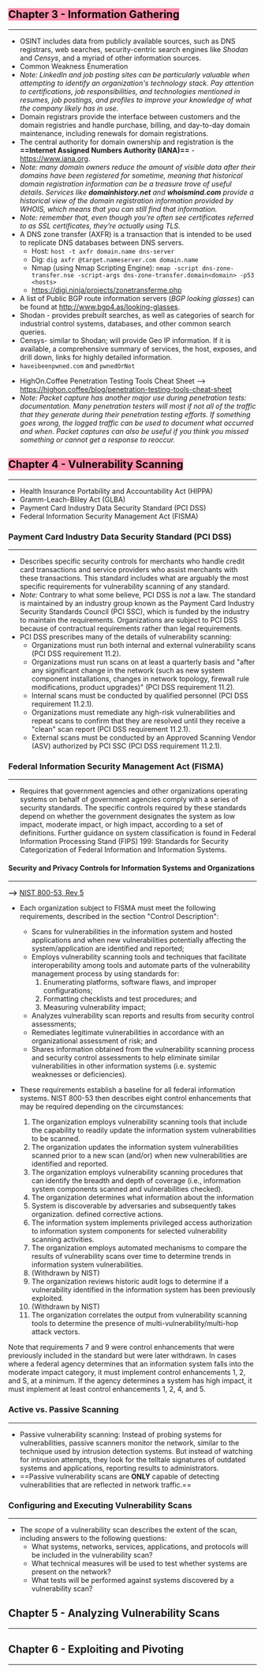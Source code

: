 
## <mark style="background: #FF5582A6;">Chapter 3 - Information Gathering</mark>
-----
* OSINT includes data from publicly available sources, such as DNS registrars, web searches, security-centric search engines like *Shodan* and *Censys*, and a myriad of other information sources. 
* Common Weakness Enumeration
* *Note: LinkedIn and job posting sites can be particularly valuable when attempting to identify an organization's technology stack. Pay attention to certifications, job responsibilities, and technologies mentioned in resumes, job postings, and profiles to improve your knowledge of what the company likely has in use.*
* Domain registrars provide the interface between customers and the domain registries and handle purchase, billing, and day-to-day domain maintenance, including renewals for domain registrations.
* The central authority for domain ownership and registration is the **==Internet Assigned Numbers Authority (IANA)==** - https://www.iana.org.
* *Note: many domain owners reduce the amount of visible data after their domains have been registered for sometime, meaning that historical domain registration information can be a treasure trove of useful details. Services like **domainhistory.net** and **whoismind.com** provide a historical view of the domain registration information provided by WHOIS, which means that you can still find that information.*
* *Note: remember that, even though you’re often see certificates referred to as SSL certificates, they’re actually using TLS.*
* A DNS zone transfer (AXFR) is a transaction that is intended to be used to replicate DNS databases between DNS servers. 
	* Host: `host -t axfr domain.name dns-server`
	* Dig: `dig axfr @target.nameserver.com domain.name`
	* Nmap (using Nmap Scripting Engine): `nmap -script dns-zone-transfer.nse -script-args dns-zone-transfer.domain<domain> -p53 <hosts>`
	* https://digi.ninja/projects/zonetransferme.php
* A list of Public BGP route information servers (*BGP looking glasses*) can be found at http://www.bgp4.as/looking-glasses.
* Shodan - provides prebuilt searches, as well as categories of search for industrial control systems, databases, and other common search queries.
* Censys- similar to Shodan; will provide Geo IP information. If it is available, a comprehensive summary of services, the host, exposes, and drill down, links for highly detailed information.
* `haveibeenpwned.com` and `pwnedOrNot`

- HighOn.Coffee Penetration Testing Tools Cheat Sheet --> https://highon.coffee/blog/penetration-testing-tools-cheat-sheet
- *Note: Packet capture has another major use during penetration tests: documentation. Many penetration testers will most if not all of the traffic that they generate during their penetration testing efforts. If something goes wrong, the logged traffic can be used to document what occurred and when. Packet captures can also be useful if you think you missed something or cannot get a response to reoccur.*

## <mark style="background: #FF5582A6;">Chapter 4 - Vulnerability Scanning</mark>
-----
- Health Insurance Portability and Accountability Act (HIPPA)
- Gramm-Leach-Bliley Act (GLBA)
- Payment Card Industry Data Security Standard (PCI DSS)
- Federal Information Security Management Act (FISMA)

### Payment Card Industry Data Security Standard (PCI DSS)
-----
- Describes specific security controls for merchants who handle credit card transactions and service providers who assist merchants with these transactions. This standard includes what are arguably the most specific requirements for vulnerability scanning of any standard.
- *Note:* Contrary to what some believe, PCI DSS is *not* a law. The standard is maintained by an industry group known as the Payment Card Industry Security Standards Council (PCI SSC), which is funded by the industry to maintain the requirements. Organizations are subject to PCI DSS because of contractual requirements rather than legal requirements.
- PCI DSS prescribes many of the details of vulnerability scanning: 
	- Organizations must run both internal and external vulnerability scans (PCI DSS requirement 11.2).
	- Organizations must run scans on at least a quarterly basis and "after any significant change in the network (such as new system component installations, changes in network topology, firewall rule modifications, product upgrades)" (PCI DSS requirement 11.2).
	- Internal scans must be conducted by qualified personnel (PCI DSS requirement 11.2.1).
	- Organizations must remediate any high-risk vulnerabilities and repeat scans to confirm that they are resolved until they receive a "clean" scan report (PCI DSS requirement 11.2.1).
	- External scans must be conducted by an Approved Scanning Vendor (ASV) authorized by PCI SSC (PCI DSS requirement 11.2.1).

### Federal Information Security Management Act (FISMA)
-----
- Requires that government agencies and other organizations operating systems on behalf of government agencies comply with a series of security standards. The specific controls required by these standards depend on whether the government designates the system as low impact, moderate impact, or high impact, according to a set of definitions. Further guidance on system classification is found in Federal Information Processing Stand (FIPS) 199: Standards for Security Categorization of Federal Information and Information Systems. 

#### Security and Privacy Controls for Information Systems and Organizations
-----
**-->** [NIST 800-53, Rev 5](https://csrc.nist.gov/pubs/sp/800/53/r5/upd1/final)

- Each organization subject to FISMA must meet the following requirements, described in the section "Control Description":
	- Scans for vulnerabilities in the information system and hosted applications and when new vulnerabilities potentially affecting the system/application are identified and reported;
	- Employs vulnerability scanning tools and techniques that facilitate interoperability among tools and automate parts of the vulnerability management process by using standards for:
		1.  Enumerating platforms, software flaws, and improper configurations;
		2. Formatting checklists and test procedures; and
		3.  ﻿﻿﻿Measuring vulnerability impact;
	-  Analyzes vulnerability scan reports and results from security control assessments;
	- Remediates legitimate vulnerabilities in accordance with an organizational assessment of risk; and
	- Shares information obtained from the vulnerability scanning process and security control assessments to help eliminate similar vulnerabilities in other information systems (i.e. systemic weaknesses or deficiencies).

- These requirements establish a baseline for all federal information systems. NIST 800-53 then describes eight control enhancements that may be required depending on the circumstances:
	1. The organization employs vulnerability scanning tools that include the capability to readily update the information system vulnerabilities to be scanned.
	2. The organization updates the information system vulnerabilities scanned prior to a new scan (and/or) when new vulnerabilities are identified and reported.
	3. The organization employs vulnerability scanning procedures that can identify the breadth and depth of coverage (i.e., information system components scanned and vulnerabilities checked).
	4. ﻿﻿﻿The organization determines what information about the information
	5. System is discoverable by adversaries and subsequently takes organization. defined corrective actions.
	6. ﻿﻿﻿The information system implements privileged access authorization to information system components for selected vulnerability scanning activities.
	7. ﻿﻿﻿The organization employs automated mechanisms to compare the results of vulnerability scans over time to determine trends in information system vulnerabilities.
	8. ﻿﻿﻿(Withdrawn by NIST)
	9. ﻿﻿﻿The organization reviews historic audit logs to determine if a vulnerability identified in the information system has been previously exploited.
	10. ﻿﻿﻿(Withdrawn by NIST)
	11. ﻿﻿﻿﻿The organization correlates the output from vulnerability scanning tools to determine the presence of multi-vulnerability/multi-hop attack vectors.

Note that requirements 7 and 9 were control enhancements that were previously included in the standard but were later withdrawn.
In cases where a federal agency determines that an information system falls into the moderate impact category, it must implement control enhancements 1, 2, and S, at a minimum. If the agency determines a system has high impact, it must implement at least control enhancements 1, 2, 4, and 5.

### Active vs. Passive Scanning
-----
- Passive vulnerability scanning: Instead of probing systems for vulnerabilities, passive scanners monitor the network, similar to the technique used by intrusion detection systems. But instead of watching for intrusion attempts, they look for the telltale signatures of outdated systems and applications, reporting results to administrators. 
- ==Passive vulnerability scans are **ONLY** capable of detecting vulnerabilities that are reflected in network traffic.==

### Configuring and Executing Vulnerability Scans
-----
- The *scope* of a vulnerability scan describes the extent of the scan, including answers to the following questions:
	- What systems, networks, services, applications, and protocols will be included in the vulnerability scan?
	- What technical measures will be used to test whether systems are present on the network?
	- What tests will be performed against systems discovered by a vulnerability scan?
## Chapter 5 - Analyzing Vulnerability Scans
-----


## Chapter 6 - Exploiting and Pivoting
-----

